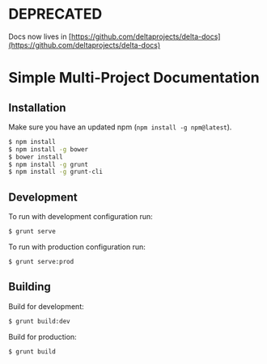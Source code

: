 # DEPRECATED
Docs now lives in [https://github.com/deltaprojects/delta-docs](https://github.com/deltaprojects/delta-docs)

# Simple Multi-Project Documentation
## Installation
Make sure you have an updated npm (`npm install -g npm@latest`).

```bash
$ npm install
$ npm install -g bower
$ bower install
$ npm install -g grunt
$ npm install -g grunt-cli
```

## Development
To run with development configuration run:

```bash
$ grunt serve
```

To run with production configuration run:

```bash
$ grunt serve:prod
```

## Building
Build for development:

```bash
$ grunt build:dev
```

Build for production:

```bash
$ grunt build
```
